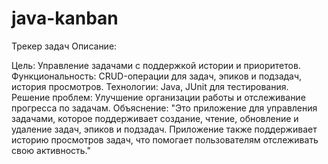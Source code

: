 # java-kanban
Трекер задач
Описание:

Цель: Управление задачами с поддержкой истории и приоритетов.
Функциональность: CRUD-операции для задач, эпиков и подзадач, история просмотров.
Технологии: Java,  JUnit для тестирования.
Решение проблем: Улучшение организации работы и отслеживание прогресса по задачам.
Объяснение:
"Это приложение для управления задачами, которое поддерживает создание, чтение, обновление и удаление задач, эпиков и подзадач. Приложение также поддерживает историю просмотров задач, что помогает пользователям отслеживать свою активность."
